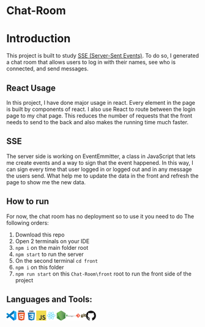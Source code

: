 # Chat-Room
# Introduction
This project is built to study [SSE (Server-Sent Events)](https://developer.mozilla.org/en-US/docs/Web/API/Server-sent_events/Using_server-sent_events).
To do so, I generated a chat room that allows users to log in with their names, see who is connected, and send messages.

## React Usage 
In this project, I have done major usage in react. 
Every element in the page is built by components of react.
I also use React to route between the login page to my chat page. 
This reduces the number of requests that the front needs to send to the back and also makes the running time much faster.

## SSE
The server side is working on EventEmmitter, a class in JavaScript that lets me create events and a way to sign that the event happened. 
In this way, I can sign every time that user logged in or logged out and in any message the users send. 
What help me to update the data in the front and refresh the page to show me the new data. 


## How to run 
For now, the chat room has no deployment so to use it you need to do The following orders:
1. Download this repo
2. Open 2 terminals on your IDE
3. `npm i` on the main folder root
4. `npm start` to run the server 
5. On the second terminal `cd front`
6. `npm i` on this folder
7. `npm run start` on this `Chat-Room\front` root to run the front side of the project

## Languages and Tools:

[<img align="left" alt="Visual Studio Code" width="26px" src="https://raw.githubusercontent.com/github/explore/80688e429a7d4ef2fca1e82350fe8e3517d3494d/topics/visual-studio-code/visual-studio-code.png" />][webdevplaylist]
[<img align="left" alt="HTML5" width="26px" src="https://raw.githubusercontent.com/github/explore/80688e429a7d4ef2fca1e82350fe8e3517d3494d/topics/html/html.png" />][webdevplaylist]
[<img align="left" alt="CSS3" width="26px" src="https://raw.githubusercontent.com/github/explore/80688e429a7d4ef2fca1e82350fe8e3517d3494d/topics/css/css.png" />][webdevplaylist]
[<img align="left" alt="JavaScript" width="26px" src="https://raw.githubusercontent.com/github/explore/80688e429a7d4ef2fca1e82350fe8e3517d3494d/topics/javascript/javascript.png" />][webdevplaylist]
[<img align="left" alt="React" width="26px" src="https://raw.githubusercontent.com/github/explore/80688e429a7d4ef2fca1e82350fe8e3517d3494d/topics/react/react.png" />][webdevplaylist]
[<img align="left" alt="Node.js" width="26px" src="https://raw.githubusercontent.com/github/explore/80688e429a7d4ef2fca1e82350fe8e3517d3494d/topics/nodejs/nodejs.png" />][webdevplaylist]
[<img align="left" alt="MongoDB" width="26px" src="https://raw.githubusercontent.com/github/explore/80688e429a7d4ef2fca1e82350fe8e3517d3494d/topics/mongodb/mongodb.png" />][webdevplaylist]
[<img align="left" alt="Git" width="26px" src="https://raw.githubusercontent.com/github/explore/80688e429a7d4ef2fca1e82350fe8e3517d3494d/topics/git/git.png" />][webdevplaylist]
[<img align="left" alt="GitHub" width="26px" src="https://raw.githubusercontent.com/github/explore/78df643247d429f6cc873026c0622819ad797942/topics/github/github.png" />][webdevplaylist]

<br />
<br />


[webdevplaylist]: https://www.suvelocity.org/
